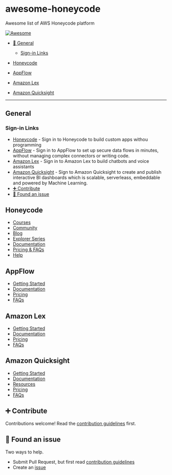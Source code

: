 # awesome-honeycode

Awesome list of AWS Honeycode platform

[![Awesome](https://awesome.re/badge.svg)](https://awesome.re)

- [💬 General](#-general)
  - [Sign-in Links](sign-in-Links)
  
- [Honeycode](Honeycode)
- [AppFlow](AppFlow)
- [Amazon Lex](Amazon-Lex)
- [Amazon Quicksight](Amazon-Quicksight)

---

## General

### Sign-in Links

- [Honeycode](https://builder.honeycode.aws/) - Sign in to  Honeycode to build custom apps withou programming
- [AppFlow](https://aws.amazon.com/appflow/) - Sign in to AppFlow to set up secure data flows in minutes, without managing complex connectors or writing code.
- [Amazon Lex](https://aws.amazon.com/lex/) -  Sign in to Amazon Lex to build chatbots and voice assistants
- [Amazon Quicksight](https://aws.amazon.com/quicksight) - Sign to Amazon Quicksight to create and publish interactive  BI dashboards  which is scalable, serverleass, embeddable and powered by Machine Learning.
- [➕ Contribute](#-contribute)
- [🐛 Found an issue](#-found-an-issue)

## Honeycode

- [Courses](https://honeycodecommunity.aws/c/Courses/17)
- [Community](https://honeycodecommunity.aws/)
- [Blog](https://honeycodecommunity.aws/tag/blog)
- [Explorer Series](https://honeycodecommunity.aws/tag/explorer-series)
- [Documentation](https://docs.aws.amazon.com/honeycode/)
- [Pricing & FAQs](https://www.honeycode.aws/pricing)
- [Help](https://honeycodecommunity.aws/c/get-help/6)

## AppFlow

- [Getting Started](https://aws.amazon.com/appflow/getting-started/)
- [Documentation](https://docs.aws.amazon.com/appflow)
- [Pricing](https://aws.amazon.com/appflow/pricing)
- [FAQs](https://aws.amazon.com/appflow/faqs/)

## Amazon Lex

- [Getting Started](https://aws.amazon.com/lex/getting-started)
- [Documentation](https://docs.aws.amazon.com/lex)
- [Pricing](https://aws.amazon.com/lex/pricing/)
- [FAQs](https://aws.amazon.com/lex/faqs)

## Amazon Quicksight

- [Getting Started](https://aws.amazon.com/quicksight/getting-started)
- [Documentation](https://docs.aws.amazon.com/quicksight)
- [Resources](https://aws.amazon.com/quicksight/resources)
- [Pricing](https://aws.amazon.com/quicksight/pricing)
- [FAQs](https://aws.amazon.com/quicksight/faqs)

## ➕ Contribute

Contributions welcome! Read the [contribution guidelines](contributing.md) first.

## 🐛 Found an issue

Two ways to help.

- Submit Pull Request, but first read [contribution guidelines](contributing.md)
- Create an [issue](https://github.com/noorsyyad/awesome-honeycode/issues/new?template=bug_report.md)
